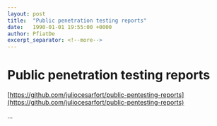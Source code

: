 ```yaml
---
layout: post
title:  "Public penetration testing reports"
date:   1990-01-01 19:55:00 +0000
author: PfiatDe
excerpt_separator: <!--more-->
---
```


# Public penetration testing reports
[https://github.com/juliocesarfort/public-pentesting-reports](https://github.com/juliocesarfort/public-pentesting-reports)

...
<!--more-->
